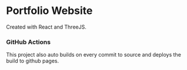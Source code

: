 # Portfolio Website
Created with React and ThreeJS.

### GitHub Actions
This project also auto builds on every commit to source and deploys the build to github pages.
